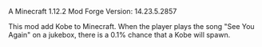 A Minecraft 1.12.2 Mod
Forge Version: 14.23.5.2857


This mod add Kobe to Minecraft.
When the player plays the song "See You Again" on a jukebox, there is a 0.1% chance that a Kobe will spawn.
